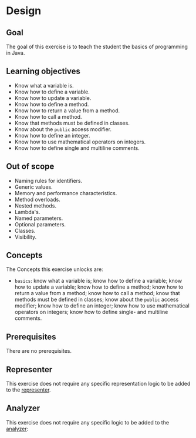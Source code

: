 # Design

## Goal

The goal of this exercise is to teach the student the basics of programming in Java.

## Learning objectives

- Know what a variable is.
- Know how to define a variable.
- Know how to update a variable.
- Know how to define a method.
- Know how to return a value from a method.
- Know how to call a method.
- Know that methods must be defined in classes.
- Know about the `public` access modifier.
- Know how to define an integer.
- Know how to use mathematical operators on integers.
- Know how to define single and multiline comments.

## Out of scope

- Naming rules for identifiers.
- Generic values.
- Memory and performance characteristics.
- Method overloads.
- Nested methods.
- Lambda's.
- Named parameters.
- Optional parameters.
- Classes.
- Visibility.

## Concepts

The Concepts this exercise unlocks are:

- `basics`: know what a variable is; know how to define a variable; know how to update a variable; know how to define a method; know how to return a value from a method; know how to call a method; know that methods must be defined in classes; know about the `public` access modifier; know how to define an integer; know how to use mathematical operators on integers; know how to define single- and multiline comments.

## Prerequisites

There are no prerequisites.

## Representer

This exercise does not require any specific representation logic to be added to the [representer][representer].

## Analyzer

This exercise does not require any specific logic to be added to the [analyzer][analyzer]:

[analyzer]: https://github.com/exercism/java-analyzer
[representer]: https://github.com/exercism/java-representer
